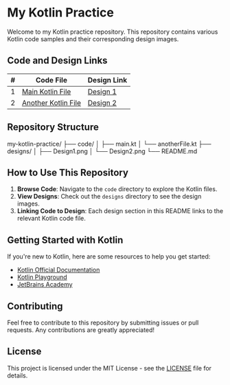 # My Kotlin Practice

Welcome to my Kotlin practice repository. This repository contains various Kotlin code samples and their corresponding design images.

## Code and Design Links

| #   | Code File | Design Link |
|-----|-----------|-------------|
| 1   | [Main Kotlin File](./code/main.kt) | [Design 1](./Design/Design1.png) |
| 2   | [Another Kotlin File](./code/anotherFile.kt) | [Design 2](./Design/Design2.png) |

## Repository Structure
my-kotlin-practice/
├── code/
│ ├── main.kt
│ └── anotherFile.kt
├── designs/
│ ├── Design1.png
│ └── Design2.png
└── README.md

## How to Use This Repository

1. **Browse Code**: Navigate to the `code` directory to explore the Kotlin files.
2. **View Designs**: Check out the `designs` directory to see the design images.
3. **Linking Code to Design**: Each design section in this README links to the relevant Kotlin code file.

## Getting Started with Kotlin

If you're new to Kotlin, here are some resources to help you get started:

- [Kotlin Official Documentation](https://kotlinlang.org/docs/home.html)
- [Kotlin Playground](https://play.kotlinlang.org/)
- [JetBrains Academy](https://www.jetbrains.com/academy/)

## Contributing

Feel free to contribute to this repository by submitting issues or pull requests. Any contributions are greatly appreciated!

## License

This project is licensed under the MIT License - see the [LICENSE](LICENSE) file for details.
